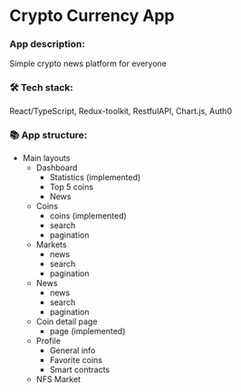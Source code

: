 # Crypto Currency App



### App description:
Simple crypto news platform for everyone


### 🛠 Tech stack:
React/TypeScript, Redux-toolkit, RestfulAPI, Chart.js, Auth0

### 📚 App structure:
- Main layouts
  - Dashboard 
    - Statistics (implemented)
    - Top 5 coins
    - News 
  - Coins
    - coins (implemented)
    - search
    - pagination
  - Markets
    -  news
    - search
    - pagination
  - News
    - news
    - search
    - pagination
  - Coin detail page
    - page (implemented)
  - Profile 
    - General info 
    - Favorite coins
    - Smart contracts
  - NFS Market
